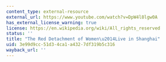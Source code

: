 ```yaml
---
content_type: external-resource
external_url: https://www.youtube.com/watch?v=DpW4l8lgw0A
has_external_license_warning: true
license: https://en.wikipedia.org/wiki/All_rights_reserved
status: ''
title: "The Red Detachment of Women\u2014Live in Shanghai"
uid: 3e99d9cc-51d3-4ca1-a432-7df319b5c316
wayback_url: ''
---
```


